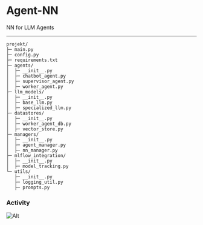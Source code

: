 # Agent-NN
NN for LLM Agents
______
```
projekt/
├─ main.py
├─ config.py
├─ requirements.txt
├─ agents/
│  ├─ __init__.py
│  ├─ chatbot_agent.py
│  ├─ supervisor_agent.py
│  ├─ worker_agent.py
├─ llm_models/
│  ├─ __init__.py
│  ├─ base_llm.py
│  ├─ specialized_llm.py
├─ datastores/
│  ├─ __init__.py
│  ├─ worker_agent_db.py
│  ├─ vector_store.py
├─ managers/
│  ├─ __init__.py
│  ├─ agent_manager.py
│  ├─ nn_manager.py
├─ mlflow_integration/
│  ├─ __init__.py
│  ├─ model_tracking.py
└─ utils/
   ├─ __init__.py
   ├─ logging_util.py
   ├─ prompts.py
```


### Activity

![Alt](https://repobeats.axiom.co/api/embed/369e063d4ba357435584a1ea4a720f12ea2b945f.svg "Repobeats analytics image")
